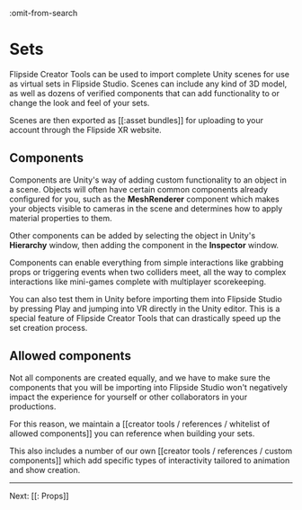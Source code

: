 :omit-from-search

# Sets

Flipside Creator Tools can be used to import complete Unity scenes for use as virtual sets in Flipside Studio. Scenes can include any kind of 3D model, as well as dozens of verified components that can add functionality to or change the look and feel of your sets.

Scenes are then exported as [[:asset bundles]] for uploading to your account through the Flipside XR website.

## Components

Components are Unity's way of adding custom functionality to an object in a scene. Objects will often have certain common components already configured for you, such as the **MeshRenderer** component which makes your objects visible to cameras in the scene and determines how to apply material properties to them.

Other components can be added by selecting the object in Unity's **Hierarchy** window, then adding the component in the **Inspector** window.

Components can enable everything from simple interactions like grabbing props or triggering events when two colliders meet, all the way to complex interactions like mini-games complete with multiplayer scorekeeping.

You can also test them in Unity before importing them into Flipside Studio by pressing Play and jumping into VR directly in the Unity editor. This is a special feature of Flipside Creator Tools that can drastically speed up the set creation process.

## Allowed components

Not all components are created equally, and we have to make sure the components that you will be importing into Flipside Studio won't negatively impact the experience for yourself or other collaborators in your productions.

For this reason, we maintain a [[creator tools / references / whitelist of allowed components]] you can reference when building your sets.

This also includes a number of our own [[creator tools / references / custom components]] which add specific types of interactivity tailored to animation and show creation.

---

Next: [[: Props]]
